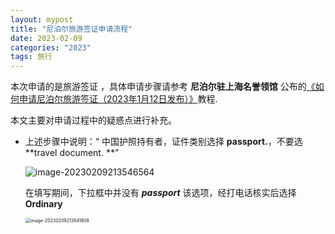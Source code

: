 ```yaml
---
layout: mypost
title: "尼泊尔旅游签证申请流程"
date: 2023-02-09
categories: "2023"
tags: 旅行
---
```

本次申请的是旅游签证 ，具体申请步骤请参考 **尼泊尔驻上海名誉领馆** 公布的[《如何申请尼泊尔旅游签证（2023年1月12日发布）》](http://www.nepalconsulateshanghai.org.cn/visa/visa.htm)教程. 

本文主要对申请过程中的疑惑点进行补充。

- 上述步骤中说明：“ 中国护照持有者，证件类别选择 **passport.**，不要选**travel document. **”

  <img alt="image-20230209213546564" src="{{site.url}}/img/image-20230209213546564.png"/>

  在填写期间，下拉框中并没有 ***passport*** 该选项，经打电话核实后选择 **Ordinary**

  <img src="{{site.url}}/img/image-20230209213841608.png" alt="image-20230209213841608" style="zoom:50%;" />